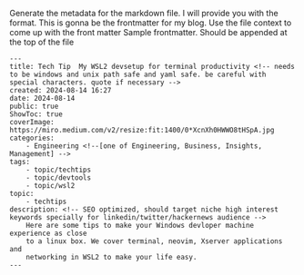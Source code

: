 Generate the metadata for the markdown file. I will provide you with the format.
This is gonna be the frontmatter for my blog. Use the file context to come up
with the front matter Sample frontmatter. Should be appended at the top of the
file

```
---
title: Tech Tip  My WSL2 devsetup for terminal productivity <!-- needs to be windows and unix path safe and yaml safe. be careful with special characters. quote if necessary -->
created: 2024-08-14 16:27
date: 2024-08-14
public: true
ShowToc: true
coverImage: https://miro.medium.com/v2/resize:fit:1400/0*XcnXh0HWWO8tHSpA.jpg
categories:
    - Engineering <!--[one of Engineering, Business, Insights, Management] -->
tags:
    - topic/techtips
    - topic/devtools
    - topic/wsl2
topic:
    - techtips
description: <!-- SEO optimized, should target niche high interest keywords specially for linkedin/twitter/hackernews audience -->
    Here are some tips to make your Windows devloper machine experience as close
    to a linux box. We cover terminal, neovim, Xserver applications and
    networking in WSL2 to make your life easy.
---

```

